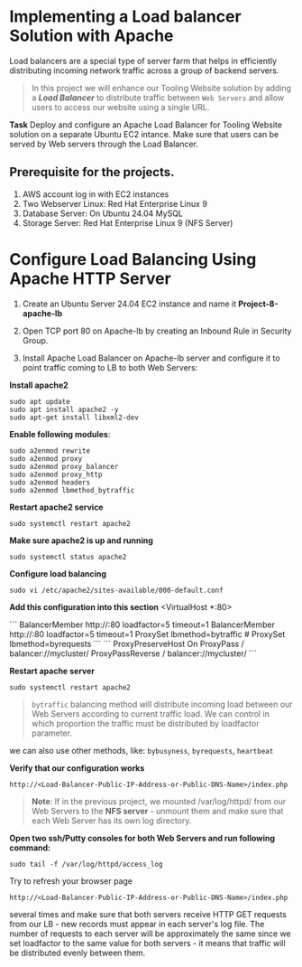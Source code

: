 # Implementing a Load balancer Solution with Apache
Load balancers are a special type of server farm that helps in efficiently distributing incoming network traffic across a group of backend servers.

> In this project we will enhance our Tooling Website solution by adding a ***Load Balancer*** to distribute traffic between `Web Servers` and allow users to access our website using a single URL.

**Task**
Deploy and configure an Apache Load Balancer for Tooling Website solution on a separate Ubuntu EC2 intance. Make sure that users can be served by Web servers through the Load Balancer.

## Prerequisite for the projects.
1. AWS account log in with EC2 instances
2. Two Webserver Linux: Red Hat Enterprise Linux 9
3. Database Server: On Ubuntu 24.04 MySQL
4. Storage Server: Red Hat Enterprise Linux 9 (NFS Server)

# Configure Load Balancing Using Apache HTTP Server 

1. Create an Ubuntu Server 24.04 EC2 instance and name it **Project-8-apache-lb**

2. Open TCP port 80 on Apache-lb by creating an Inbound Rule in Security Group.

3. Install Apache Load Balancer on Apache-lb server and configure it to point traffic coming to LB to both Web Servers:

**Install apache2**
```
sudo apt update
sudo apt install apache2 -y
sudo apt-get install libxml2-dev
```
**Enable following modules**:
```
sudo a2enmod rewrite
sudo a2enmod proxy
sudo a2enmod proxy_balancer
sudo a2enmod proxy_http
sudo a2enmod headers
sudo a2enmod lbmethod_bytraffic
```

**Restart apache2 service**

```
sudo systemctl restart apache2
```
**Make sure apache2 is up and running**
```
sudo systemctl status apache2
```

**Configure load balancing**
```
sudo vi /etc/apache2/sites-available/000-default.conf
```

**Add this configuration into this section**
 <VirtualHost *:80>
 
   </VirtualHost>
```
<Proxy "balancer://mycluster">
               BalancerMember http://<WebServer1-Private-IP-Address>:80 loadfactor=5 timeout=1
               BalancerMember http://<WebServer2-Private-IP-Address>:80 loadfactor=5 timeout=1
               ProxySet lbmethod=bytraffic
               # ProxySet lbmethod=byrequests
        </Proxy>
```
```
ProxyPreserveHost On
ProxyPass / balancer://mycluster/
ProxyPassReverse / balancer://mycluster/
```

**Restart apache server**
```
sudo systemctl restart apache2
```
> `bytraffic` balancing method will distribute incoming load between our Web Servers according to current traffic load. We can control in which proportion the traffic must be distributed by loadfactor parameter.

we can also use other methods, like: `bybusyness`, `byrequests`, `heartbeat`

**Verify that our configuration works** 

```
http://<Load-Balancer-Public-IP-Address-or-Public-DNS-Name>/index.php
```

> **Note**: If in the previous project, we mounted /var/log/httpd/ from our Web Servers to the **NFS server** - unmount them and make sure that each Web Server has its own log directory.

**Open two ssh/Putty consoles for both Web Servers and run following command:**
```
sudo tail -f /var/log/httpd/access_log
```
Try to refresh your browser page 
```
http://<Load-Balancer-Public-IP-Address-or-Public-DNS-Name>/index.php 
```

several times and make sure that both servers receive HTTP GET requests from our LB - new records must appear in each server's log file. The number of requests to each server will be approximately the same since we set loadfactor to the same value for both servers - it means that traffic will be distributed evenly between them.